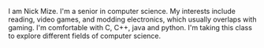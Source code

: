 I am Nick Mize. I'm a senior in computer science. My interests include reading, video games, and modding electronics, which usually overlaps with gaming. I'm comfortable with C, C++, java and python. I'm taking this class to explore different fields of computer science.
